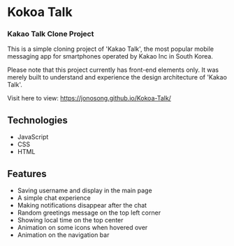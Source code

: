 # Kokoa Talk

### Kakao Talk Clone Project

This is a simple cloning project of 'Kakao Talk', the most popular mobile messaging app for smartphones operated by Kakao Inc in South Korea.

Please note that this project currently has front-end elements only. It was merely built to understand and experience the design architecture of 'Kakao Talk'.

Visit here to view: https://jonosong.github.io/Kokoa-Talk/

## Technologies

- JavaScript
- CSS
- HTML

## Features

- Saving username and display in the main page
- A simple chat experience
- Making notifications disappear after the chat
- Random greetings message on the top left corner
- Showing local time on the top center
- Animation on some icons when hovered over
- Animation on the navigation bar
